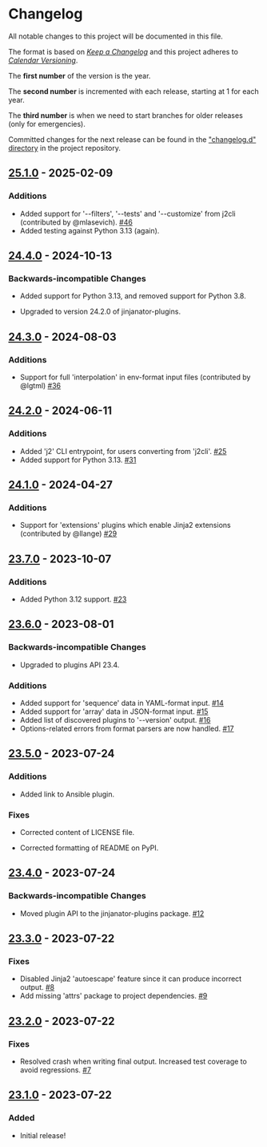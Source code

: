 # Changelog

All notable changes to this project will be documented in this file.

The format is based on [*Keep a
Changelog*](https://keepachangelog.com/en/1.0.0/) and this project
adheres to [*Calendar Versioning*](https://calver.org/).

The **first number** of the version is the year.

The **second number** is incremented with each release, starting at 1
for each year.

The **third number** is when we need to start branches for older
releases (only for emergencies).

Committed changes for the next release can be found in the ["changelog.d"
directory](https://github.com/kpfleming/jinjanator/tree/main/changelog.d)
in the project repository.

<!--
Do *NOT* add changelog entries here!

This changelog is managed by towncrier and is compiled at release time.

See https://github.com/kpfleming/jinjanator/blob/main/.github/CONTRIBUTING.md#changelog for details.
-->

<!-- towncrier release notes start -->

## [25.1.0](https://github.com/kpfleming/jinjanator/tree/25.1.0) - 2025-02-09

### Additions

- Added support for '--filters', '--tests' and '--customize' from j2cli
  (contributed by @mlasevich).
  [#46](https://github.com/kpfleming/jinjanator/issues/46)
- Added testing against Python 3.13 (again).
  

## [24.4.0](https://github.com/kpfleming/jinjanator/tree/24.4.0) - 2024-10-13

### Backwards-incompatible Changes

- Added support for Python 3.13, and removed support for Python 3.8.
  
- Upgraded to version 24.2.0 of jinjanator-plugins.
  

## [24.3.0](https://github.com/kpfleming/jinjanator/tree/24.3.0) - 2024-08-03

### Additions

- Support for full 'interpolation' in env-format input files (contributed by @lgtml)
  [#36](https://github.com/kpfleming/jinjanator/issues/36)

## [24.2.0](https://github.com/kpfleming/jinjanator/tree/24.2.0) - 2024-06-11

### Additions

- Added 'j2' CLI entrypoint, for users converting from 'j2cli'.
  [#25](https://github.com/kpfleming/jinjanator/issues/25)
- Added support for Python 3.13.
  [#31](https://github.com/kpfleming/jinjanator/issues/31)

## [24.1.0](https://github.com/kpfleming/jinjanator/tree/24.1.0) - 2024-04-27

### Additions

- Support for 'extensions' plugins which enable Jinja2 extensions (contributed by @llange)
  [#29](https://github.com/kpfleming/jinjanator/issues/29)

## [23.7.0](https://github.com/kpfleming/jinjanator/tree/23.7.0) - 2023-10-07

### Additions

- Added Python 3.12 support.
  [#23](https://github.com/kpfleming/jinjanator/issues/23)


## [23.6.0](https://github.com/kpfleming/jinjanator/tree/23.6.0) - 2023-08-01

### Backwards-incompatible Changes

- Upgraded to plugins API 23.4.
  


### Additions

- Added support for 'sequence' data in YAML-format input.
  [#14](https://github.com/kpfleming/jinjanator/issues/14)
- Added support for 'array' data in JSON-format input.
  [#15](https://github.com/kpfleming/jinjanator/issues/15)
- Added list of discovered plugins to '--version' output.
  [#16](https://github.com/kpfleming/jinjanator/issues/16)
- Options-related errors from format parsers are now handled.
  [#17](https://github.com/kpfleming/jinjanator/issues/17)


## [23.5.0](https://github.com/kpfleming/jinjanator/tree/23.5.0) - 2023-07-24

### Additions

- Added link to Ansible plugin.
  


### Fixes

- Corrected content of LICENSE file.
  
- Corrected formatting of README on PyPI.


## [23.4.0](https://github.com/kpfleming/jinjanator/tree/23.4.0) - 2023-07-24

### Backwards-incompatible Changes

- Moved plugin API to the jinjanator-plugins package.
  [#12](https://github.com/kpfleming/jinjanator/issues/12)


## [23.3.0](https://github.com/kpfleming/jinjanator/tree/23.3.0) - 2023-07-22

### Fixes

- Disabled Jinja2 'autoescape' feature since it can produce incorrect output.
  [#8](https://github.com/kpfleming/jinjanator/issues/8)
- Add missing 'attrs' package to project dependencies.
  [#9](https://github.com/kpfleming/jinjanator/issues/9)


## [23.2.0](https://github.com/kpfleming/jinjanator/tree/23.2.0) - 2023-07-22

### Fixes

- Resolved crash when writing final output. Increased test coverage to avoid regressions.
  [#7](https://github.com/kpfleming/jinjanator/issues/7)


## [23.1.0](https://github.com/kpfleming/jinjanator/tree/23.1.0) - 2023-07-22

### Added

- Initial release!
